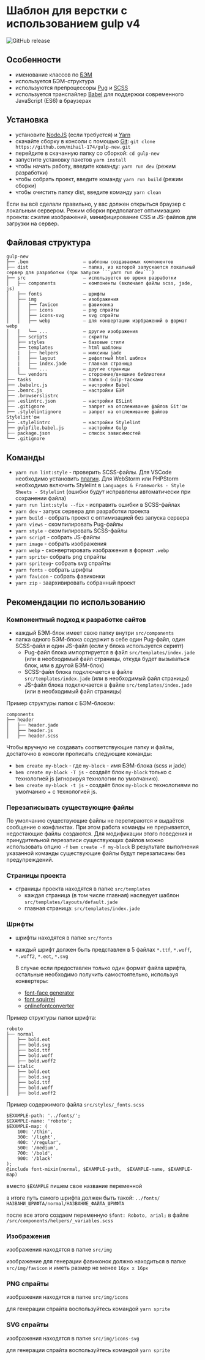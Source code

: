 # Шаблон для верстки с использованием gulp v4

![GitHub release](https://img.shields.io/github/package-json/v/mihail-174/gulp-new)

## Особенности
* именование классов по [БЭМ](https://ru.bem.info/)
* используется БЭМ-структура
* используются препроцессоры [Pug](https://pugjs.org/) и [SCSS](https://sass-lang.com/)
* используется транспайлер [Babel](https://babeljs.io/) для поддержки современного JavaScript (ES6) в браузерах

## Установка
* установите [NodeJS](https://nodejs.org/en/) (если требуется) и [Yarn](https://yarnpkg.com/en/docs/install)
* скачайте сборку в консоли с помощью [Git](https://git-scm.com/downloads): ```git clone https://github.com/mihail-174/gulp-new.git```
* перейдите в скачанную папку со сборкой: ```cd gulp-new```
* запустите установку пакетов ```yarn install```
* чтобы начать работу, введите команду: ```yarn run dev``` (режим разработки)
* чтобы собрать проект, введите команду ```yarn run build``` (режим сборки)
* чтобы очистить папку dist, введите команду ```yarn clean```

Если вы всё сделали правильно, у вас должен открыться браузер с локальным сервером.
Режим сборки предполагает оптимизацию проекта: сжатие изображений, минифицирование CSS и JS-файлов для загрузки на сервер.

## Файловая структура

```
gulp-new
├── .bem                    — шаблоны создаваемых компонентов
├── dist                    — папка, из которой запускается локальный сервер для разработки (при запуске ```yarn run dev```)
├── src                     — используется во время разработки
│   ├── components          — компоненты (включает файлы scss, jade, js)
│   ├── fonts               — шрифты
│   ├── img                 — изображения
│   │   ├── favicon         — фавиконка
│   │   ├── icons           — png спрайты
│   │   ├── icons-svg       — svg спрайты
│   │   ├── webp            — для конвертации изрбражений в формат webp
│   |   └── ...             — другие изображения
│   ├── scripts             — скрипты
│   ├── styles              — базовые стили
│   ├── templates           — html шаблоны
│   |   ├── helpers         — миксины jade
│   |   ├── layout          — дефолтный html шаблон
│   |   ├── index.jade      — главная страница
│   |   └── ...             — другие страницы
│   └── vendors             — сторонние/внешние библиотеки
├── tasks                   — папка с Gulp-тасками
├── .babelrc.js             — настройки Babel
├── .bemrc.js               — настройки БЭМ
├── .browserslistrc
├── .eslintrc.json          — настройки ESLint
├── .gitignore              – запрет на отслеживание файлов Git'ом
├── .stylelintignore        – запрет на отслеживание файлов Stylelint'ом
├── .stylelintrc            — настройки Stylelint
├── gulpfile.babel.js       — настройки Gulp
├── package.json            — список зависимостей
└── .gitignore
```

## Команды
* ```yarn run lint:style``` - проверить SCSS-файлы. Для VSCode необходимо установить [плагин](https://marketplace.visualstudio.com/items?itemName=shinnn.stylelint). Для WebStorm
или PHPStorm необходимо включить Stylelint в ```Languages & Frameworks - Style Sheets - Stylelint``` (ошибки будут исправлены автоматически при сохранении файла)
* ```yarn run lint:style --fix``` - исправить ошибки в SCSS-файлах
* ```yarn dev``` - запуск сервера для разработки проекта
* ```yarn build``` - собрать проект с оптимизацией без запуска сервера
* ```yarn views``` - скомпилировать Pug-файлы
* ```yarn style``` - скомпилировать SCSS-файлы
* ```yarn script``` - собрать JS-файлы
* ```yarn image``` - собрать изображения
* ```yarn webp``` - сконвертировать изображения в формат ```.webp```
* ```yarn sprite```- собрать png спрайты
* ```yarn spritevg```- собрать svg спрайты
* ```yarn fonts``` - собрать шрифты
* ```yarn favicon``` - собрать фавиконки
* ```yarn zip``` - заархивировать собранный проект

## Рекомендации по использованию
### Компонентный подход к разработке сайтов
* каждый БЭМ-блок имеет свою папку внутри ```src/components```
* папка одного БЭМ-блока содержит в себе один Pug-файл, один SCSS-файл и один JS-файл (если у блока используется скрипт)
    * Pug-файл блока импортируется в файл ```src/templates/index.jade``` (или в необходимый файл страницы, откуда будет вызываться блок, или в другой БЭМ-блок)
    * SCSS-файл блока подключается в файле ```src/templates/index.jade``` (или в необходимый файл страницы)
    * JS-файл блока подключается в файле ```src/templates/index.jade``` (или в необходимый файл страницы)

Пример структуры папки с БЭМ-блоком:
```
components
├── header
│   ├── header.jade
│   ├── header.js
│   ├── header.scss
```
Чтобы вручную не создавать соответствующие папку и файлы, достаточно в консоли прописать следующие команды:
* ```bem create my-block``` - где ```my-block``` - имя БЭМ-блока (scss и jade)
* ```bem create my-block -T js``` - cоздаёт блок ```my-block``` только c технологией js (игнорируя технологии по умолчанию).
* ```bem create my-block -t js``` - cоздаёт блок ```my-block``` с технологиями по умолчанию + c технологией js.

### Перезаписывать существующие файлы
По умолчанию существующие файлы не перетираются и выдаётся сообщение о конфликтах. При этом работа команды не прерывается, недостающие файлы создаются. Для модификации этого поведения и принудительной перезаписи существующих файлов можно использовать опцию ```-f```
```bem create -f my-block```
В результате выполнения указанной команды существующие файлы будут перезаписаны без предупреждений.

### Страницы проекта
* страницы проекта находятся в папке ```src/templates```
    * каждая страница (в том числе главная) наследует шаблон ```src/templates/layouts/default.jade```
    * главная страница: ```src/templates/index.jade```

### Шрифты
* шрифты находятся в папке ```src/fonts```
* каждый шрифт должен быть представлен в 5 файлах `*.ttf`, `*.woff`, `*.woff2`, `*.eot`, `*.svg`

    В случае если предоставлен только один формат файла шрифта, остальные необходимо получить самостоятельно, используя конвертеры:

    * [ font-face generator ](https://everythingfonts.com/font-face)
    * [ font squirrel ](https://www.fontsquirrel.com/tools/webfont-generator)
    * [ onlinefontconverter ](https://onlinefontconverter.com/)

Пример структуры папки шрифта:
```
roboto
├── normal
│   ├── bold.eot
│   ├── bold.svg
│   ├── bold.ttf
│   ├── bold.woff
│   ├── bold.woff2
├── italic
│   ├── bold.eot
│   ├── bold.svg
│   ├── bold.ttf
│   ├── bold.woff
│   ├── bold.woff2
```

Пример содержимого файла `src/styles/_fonts.scss`
```
$EXAMPLE-path: '../fonts/';
$EXAMPLE-name: 'roboto';
$EXAMPLE-map: (
    100: '/thin',
    300: '/light',
    400: '/regular',
    500: '/medium',
    700: '/bold',
    900: '/black'
);
@include font-mixin(normal, $EXAMPLE-path,  $EXAMPLE-name, $EXAMPLE-map)
```

вместо `$EXAMPLE` пишем свое название переменной

в итоге путь самого шрифта должен быть такой: `../fonts/НАЗВАНИ_ШРИФТА/normal/НАЗВАНИЕ_ФАЙЛА_ШРИФТА`

после все этого создаем переменную `$font: Roboto, arial;` в файле `/src/components/helpers/_variables.scss`

### Изображения
изображения находятся в папке ```src/img```

изображение для генерации фавиконок должно находиться в папке ```src/img/favicon``` и иметь размер не менее ```16px x 16px```

### PNG спрайты
изображения находятся в папке ```src/img/icons```

для генерации спрайта воспользуйтесь командой ```yarn sprite```

### SVG спрайты
изображения находятся в папке ```src/img/icons-svg```

для генерации спрайта воспользуйтесь командой ```yarn sprite```
